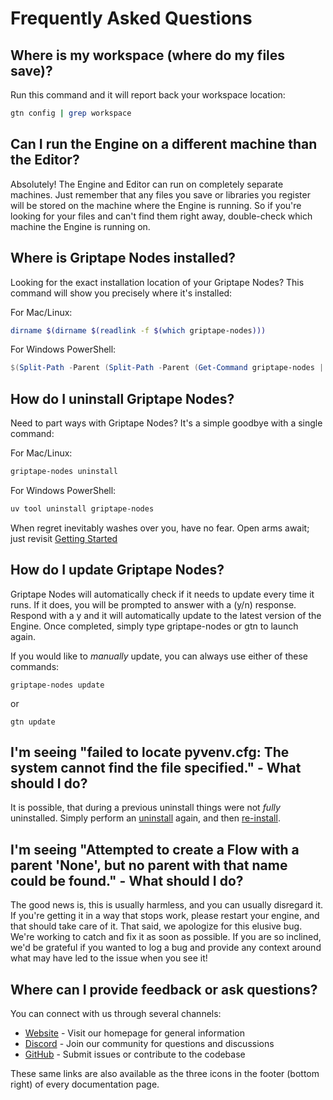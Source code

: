 # Frequently Asked Questions

## Where is my workspace (where do my files save)?

Run this command and it will report back your workspace location:

```bash
gtn config | grep workspace
```

## Can I run the Engine on a different machine than the Editor?

Absolutely! The Engine and Editor can run on completely separate machines. Just remember that any files you save or libraries you register will be stored on the machine where the Engine is running. So if you're looking for your files and can't find them right away, double-check which machine the Engine is running on.

## Where is Griptape Nodes installed?

Looking for the exact installation location of your Griptape Nodes? This command will show you precisely where it's installed:

For Mac/Linux:

```bash
dirname $(dirname $(readlink -f $(which griptape-nodes)))
```

For Windows PowerShell:

```powershell
$(Split-Path -Parent (Split-Path -Parent (Get-Command griptape-nodes | Select-Object -ExpandProperty Source)))
```

<a id="uninstall"></a>

## How do I uninstall Griptape Nodes?

Need to part ways with Griptape Nodes? It's a simple goodbye with a single command:

For Mac/Linux:

```bash
griptape-nodes uninstall
```

For Windows PowerShell:

```powershell
uv tool uninstall griptape-nodes
```

When regret inevitably washes over you, have no fear. Open arms await; just revisit [Getting Started](getting_started.md)

## How do I update Griptape Nodes?

Griptape Nodes will automatically check if it needs to update every time it runs. If it does, you will be prompted to answer with a (y/n) response. Respond with a y and it will automatically update to the latest version of the Engine. Once completed, simply type griptape-nodes or gtn to launch again.

If you would like to _manually_ update, you can always use either of these commands:

`griptape-nodes update`

or

`gtn update`

## I'm seeing "failed to locate pyvenv.cfg: The system cannot find the file specified." - What should I do?

It is possible, that during a previous uninstall things were not _fully_ uninstalled. Simply perform an [uninstall](#uninstall) again, and then [re-install](getting_started.md).

## I'm seeing "Attempted to create a Flow with a parent 'None', but no parent with that name could be found." - What should I do?

The good news is, this is usually harmless, and you can usually disregard it. If you're getting it in a way that stops work, please restart your engine, and that should take care of it.
That said, we apologize for this elusive bug. We're working to catch and fix it as soon as possible. If you are so inclined, we'd be grateful if you wanted to log a bug and provide any context around what may have led to the issue when you see it!

## Where can I provide feedback or ask questions?

You can connect with us through several channels:

- [Website](https://www.griptape.ai) - Visit our homepage for general information
- [Discord](https://discord.gg/gnWRz88eym) - Join our community for questions and discussions
- [GitHub](https://github.com/griptape-ai/griptape-nodes) - Submit issues or contribute to the codebase

These same links are also available as the three icons in the footer (bottom right) of every documentation page.
